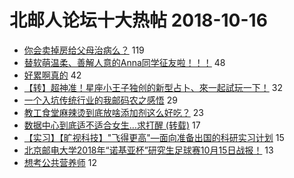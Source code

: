 # 北邮人论坛十大热帖 2018-10-16

- [你会卖掉房给父母治病么？](https://bbs.byr.cn/article/Talking/6055718) 119
- [替软萌温柔、善解人意的Anna同学征友啦！！！](https://bbs.byr.cn/article/Friends/1893718) 48
- [好累啊真的](https://bbs.byr.cn/article/Feeling/3083419) 42
- [【转】超神准！星座小王子独创的新型占卜、來一起試玩一下！](https://bbs.byr.cn/article/Constellations/326533) 32
- [一个入坑传统行业的我邮码农之感悟](https://bbs.byr.cn/article/WorkLife/1109177) 29
- [教工食堂麻辣烫到底放啥添加剂这么好吃？](https://bbs.byr.cn/article/Food/497351) 23
- [数据中心到底适不适合女生…求打醒 (转载)](https://bbs.byr.cn/article/Job/1994501) 17
- [【实习】【旷视科技】"飞得更高"—面向准备出国的科研实习计划](https://bbs.byr.cn/article/GoAbroad/360672) 15
- [北京邮电大学2018年“诺基亚杯”研究生足球赛10月15日战报！](https://bbs.byr.cn/article/Football/810046872) 13
- [想考公共营养师](https://bbs.byr.cn/article/Health/213540) 12


